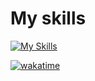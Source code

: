 <h1>My skills</h1>

[![My Skills](https://skillicons.dev/icons?i=js,html,css,arch,express,nestjs,react,discordjs,cs)](https://skillicons.dev)

[![wakatime](https://wakatime.com/badge/user/050e9fd9-87b4-47e3-a827-eda8b2bde1a6.svg)](https://wakatime.com/@050e9fd9-87b4-47e3-a827-eda8b2bde1a6)<br/>
